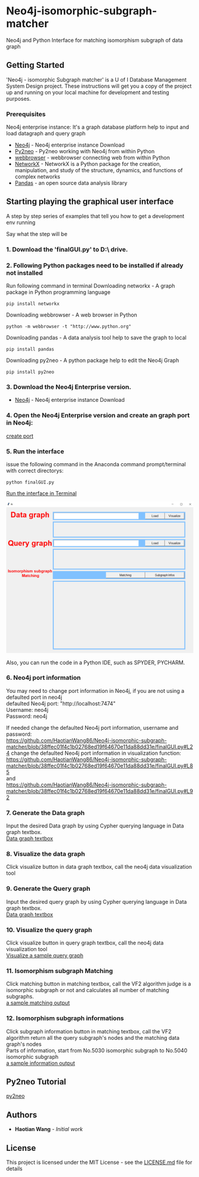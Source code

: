 # Neo4j-isomorphic-subgraph-matcher

Neo4j and Python Interface for matching isomorphism subgraph of data graph

## Getting Started

'Neo4j - isomorphic Subgraph matcher' is a U of I Database Management System Design project. These instructions will get you a copy of the project up and running on your local machine for development and testing purposes. 

### Prerequisites

Neo4j enterprise instance: It's a graph database platform help to input and load datagraph and query graph
* [Neo4j](https://neo4j.com/download/) - Neo4j enterprise instance Download
* [Py2neo](https://pypi.org/project/py2neo/) - Py2neo working with Neo4j from within Python
* [webbrowser](https://docs.python.org/2/library/webbrowser.html) - webbrowser connecting web from within Python
* [NetworkX](https://networkx.github.io/) - NetworkX is a Python package for the creation, manipulation, and study of the structure, dynamics, and functions of complex networks
* [Pandas](https://pandas.pydata.org/) - an open source data analysis library

## Starting playing the graphical user interface

A step by step series of examples that tell you how to get a development env running

Say what the step will be

### 1. Download the 'finalGUI.py' to D:\ drive. 

### 2. Following Python packages need to be installed if already not installed 
Run following command in terminal
Downloading networkx - A graph package in Python programming language
```
pip install networkx
```
Downloading webbrowser - A web browser in Python
```
python -m webbrowser -t "http://www.python.org"
```
Downloading pandas - A data analysis tool help to save the graph to local
```
pip install pandas 
```
Downloading py2neo - A python package help to edit the Neo4j Graph
```
pip install py2neo
```

### 3. Download the Neo4j Enterprise version.

* [Neo4j](https://neo4j.com/download/) - Neo4j enterprise instance Download

### 4. Open the Neo4j Enterprise version and create an graph port in Neo4j:

[create port](https://github.com/HaotianWang86/Neo4j-isomorphic-subgraph-matcher/blob/master/figures/neo4j.PNG)

### 5. Run the interface

issue the following command in the Anaconda command prompt/terminal with correct directorys:
```
python finalGUI.py
```
[Run the interface in Terminal](https://github.com/HaotianWang86/Neo4j-isomorphic-subgraph-matcher/blob/master/figures/start_interface.PNG)

![A interface screenshot](https://github.com/HaotianWang86/Neo4j-isomorphic-subgraph-matcher/blob/master/figures/interface_v2.PNG)

Also, you can run the code in a Python IDE, such as SPYDER, PYCHARM.

### 6. Neo4j port information <br />
You may need to change port information in Neo4j, if you are not using a defaulted port in neo4j <br />
defaulted Neo4j port: "http://localhost:7474" <br />
Username: neo4j <br />
Password: neo4j <br />

If needed
change the defaulted Neo4j port information, username and password: <br />
https://github.com/HaotianWang86/Neo4j-isomorphic-subgraph-matcher/blob/38ffec01f4c1b02768ed19f64670e11da88dd31e/finalGUI.py#L24
change the defaulted Neo4j port information in visualization function: <br />
https://github.com/HaotianWang86/Neo4j-isomorphic-subgraph-matcher/blob/38ffec01f4c1b02768ed19f64670e11da88dd31e/finalGUI.py#L85 <br />
and <br />
https://github.com/HaotianWang86/Neo4j-isomorphic-subgraph-matcher/blob/38ffec01f4c1b02768ed19f64670e11da88dd31e/finalGUI.py#L92


### 7. Generate the Data graph <br />
Input the desired Data graph by using Cypher querying language in Data graph textbox. <br />
[Data graph textbox](https://github.com/HaotianWang86/Neo4j-isomorphic-subgraph-matcher/blob/master/figures/datagraphbox.PNG)

### 8. Visualize the data graph<br />
Click visualize button in data graph textbox, call the neo4j data visualization tool<br />

### 9. Generate the Query graph<br />
Input the desired query graph by using Cypher querying language in Data graph textbox. <br />
[Data graph textbox](https://github.com/HaotianWang86/Neo4j-isomorphic-subgraph-matcher/blob/master/figures/querygraphbox.PNG)

### 10. Visualize the query graph<br />
Click visualize button in query graph textbox, call the neo4j data visualization tool<br />
[Visualize a sample query graph](https://github.com/HaotianWang86/Neo4j-isomorphic-subgraph-matcher/blob/master/figures/visualizequerygraph.PNG)

### 11. Isomorphism subgraph Matching<br />
Click matching button in matching textbox, call the VF2 algorithm judge is a isomorphic subgraph or not and calculates all number of matching subgraphs.<br />
[a sample matching output](https://github.com/HaotianWang86/Neo4j-isomorphic-subgraph-matcher/blob/master/figures/matchingoutput.png)

### 12. Isomorphism subgraph informations<br />
Click subgraph information button in matching textbox, call the VF2 algorithm return all the query subgraph's nodes and the matching data graph's nodes<br />
Parts of information, start from No.5030 isomorphic subgraph to No.5040 isomorphic subgraph<br />
[a sample information output](https://github.com/HaotianWang86/Neo4j-isomorphic-subgraph-matcher/blob/master/figures/matchingnodes.png)

## Py2neo Tutorial

[py2neo](https://nicolewhite.github.io/neo4j-jupyter/hello-world.html)


## Authors

* **Haotian Wang** - *Initial work* 

## License

This project is licensed under the MIT License - see the [LICENSE.md](LICENSE.md) file for details

